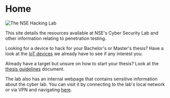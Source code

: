 # Home

<img src="/pages/resources/lab-imgs/lab4.jpg" alt="The NSE Hacking Lab" />

This site details the resources available at NSE's Cyber Security Lab and other information relating to penetration testing.

Looking for a device to hack for your Bachelor's or Master's thesis? Have a look at the [IoT devices](pages/lab-equipment/iot-devices.md) we already have to see if any interest you.

Already have a target but unsure on how to start your thesis? Look at the [thesis guidelines](pages/thesis_guidelines/guidelines.html) document.

The lab also has an internal webpage that contains sensitive information about the cyber lab. You can visit it by connecting to the lab's local network or via VPN and navigating [here](http://192.168.53.36/).